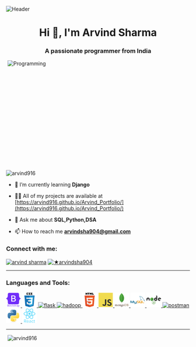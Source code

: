 ![Header](https://github.com/Arvind916/Arvind916/assets/113225852/a1adb10f-2f66-4e4c-90ec-0413c53404d5)



<h1 align="center">Hi 👋, I'm Arvind Sharma</h1>
<h3 align="center">A passionate programmer from India</h3>
<img align="right" alt="Programming" width="500" height="300" ![portfolio_qrcode](https://github.com/Arvind916/Arvind916/assets/113225852/3f74c8a1-98c9-4530-92b0-d073bba1c770)" >


<p align="left"> <img src="https://komarev.com/ghpvc/?username=arvind916&label=Profile%20views&color=0e75b6&style=flat" alt="arvind916" /> </p>

- 🌱 I’m currently learning **Django**

- 👨‍💻 All of my projects are available at [https://arvind916.github.io/Arvind_Portfolio/](https://arvind916.github.io/Arvind_Portfolio/)

- 💬 Ask me about **SQL,Python,DSA**

- 📫 How to reach me **arvindsha904@gmail.com**

<h3 align="left">Connect with me:</h3>
<p align="left">
<a href="https://www.linkedin.com/in/arvind-sharma-525282208/" target="blank"><img align="center" src="https://raw.githubusercontent.com/rahuldkjain/github-profile-readme-generator/master/src/images/icons/Social/linked-in-alt.svg" alt="arvind sharma" height="30" width="40" /></a>
<a href="https://www.codechef.com/users/★arvindsha904" target="blank"><img align="center" src="https://cdn.jsdelivr.net/npm/simple-icons@3.1.0/icons/codechef.svg" alt="★arvindsha904" height="30" width="40" /></a>
</p>
<hr>

<h3 align="left">Languages and Tools:</h3>
<p align="left"> <a href="https://getbootstrap.com" target="_blank" rel="noreferrer"> <img src="https://raw.githubusercontent.com/devicons/devicon/master/icons/bootstrap/bootstrap-plain-wordmark.svg" alt="bootstrap" width="40" height="40"/> </a> <a href="https://www.w3schools.com/css/" target="_blank" rel="noreferrer"> <img src="https://raw.githubusercontent.com/devicons/devicon/master/icons/css3/css3-original-wordmark.svg" alt="css3" width="40" height="40"/> </a> <a href="https://flask.palletsprojects.com/" target="_blank" rel="noreferrer"> <img src="https://www.vectorlogo.zone/logos/pocoo_flask/pocoo_flask-icon.svg" alt="flask" width="40" height="40"/> </a> <a href="https://hadoop.apache.org/" target="_blank" rel="noreferrer"> <img src="https://www.vectorlogo.zone/logos/apache_hadoop/apache_hadoop-icon.svg" alt="hadoop" width="40" height="40"/> </a> <a href="https://www.w3.org/html/" target="_blank" rel="noreferrer"> <img src="https://raw.githubusercontent.com/devicons/devicon/master/icons/html5/html5-original-wordmark.svg" alt="html5" width="40" height="40"/> </a> <a href="https://developer.mozilla.org/en-US/docs/Web/JavaScript" target="_blank" rel="noreferrer"> <img src="https://raw.githubusercontent.com/devicons/devicon/master/icons/javascript/javascript-original.svg" alt="javascript" width="40" height="40"/> </a> <a href="https://www.mongodb.com/" target="_blank" rel="noreferrer"> <img src="https://raw.githubusercontent.com/devicons/devicon/master/icons/mongodb/mongodb-original-wordmark.svg" alt="mongodb" width="40" height="40"/> </a> <a href="https://www.mysql.com/" target="_blank" rel="noreferrer"> <img src="https://raw.githubusercontent.com/devicons/devicon/master/icons/mysql/mysql-original-wordmark.svg" alt="mysql" width="40" height="40"/> </a> <a href="https://nodejs.org" target="_blank" rel="noreferrer"> <img src="https://raw.githubusercontent.com/devicons/devicon/master/icons/nodejs/nodejs-original-wordmark.svg" alt="nodejs" width="40" height="40"/> </a> <a href="https://postman.com" target="_blank" rel="noreferrer"> <img src="https://www.vectorlogo.zone/logos/getpostman/getpostman-icon.svg" alt="postman" width="40" height="40"/> </a> <a href="https://www.python.org" target="_blank" rel="noreferrer"> <img src="https://raw.githubusercontent.com/devicons/devicon/master/icons/python/python-original.svg" alt="python" width="40" height="40"/> </a> <a href="https://reactjs.org/" target="_blank" rel="noreferrer"> <img src="https://raw.githubusercontent.com/devicons/devicon/master/icons/react/react-original-wordmark.svg" alt="react" width="40" height="40"/> </a> </p>
<hr>

<p>&nbsp;<img align="center" src="https://github-readme-stats.vercel.app/api?username=arvind916&show_icons=true&locale=en" alt="arvind916" /></p>

